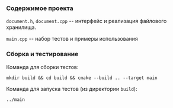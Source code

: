 ### Содержимое проекта

`document.h`, `document.cpp` -- интерфейс и реализация файлового хранилища.

`main.cpp` -- набор тестов и примеры использования

### Сборка и тестирование

Команда для сборки тестов:

`mkdir build && cd build && cmake --build .. --target main`

Команда для запуска тестов (из директории `build`):

`../main`
